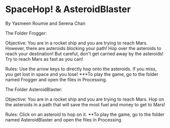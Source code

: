 # SpaceHop! & AsteroidBlaster
By Yasmeen Roumie and Serena Chan                  

The Folder Frogger:

Objective: You are in a rocket ship and you are trying to reach Mars. However, there are asteroids blocking your path! Hop over the asteroids to reach your destination! But careful, don't get carried away by the asteroids! Try to reach Mars as fast as you can!

Rules: Use the arrow keys to directly hop onto the asteroids. If you miss, you get lost in space and you lose!
***To play the game, go to the folder named Frogger and open the files in Processing.

The Folder AsteroidBlaster:

Objective: You are in a rocket ship and you are trying to reach Mars. Hop on the asteroids in a path that will save the most fuel and money to get to Mars!

Rules: Click on an asteroid to hop on it.
**To play the game, go to the folder named AsteroidBlaster and open the files in Processing
